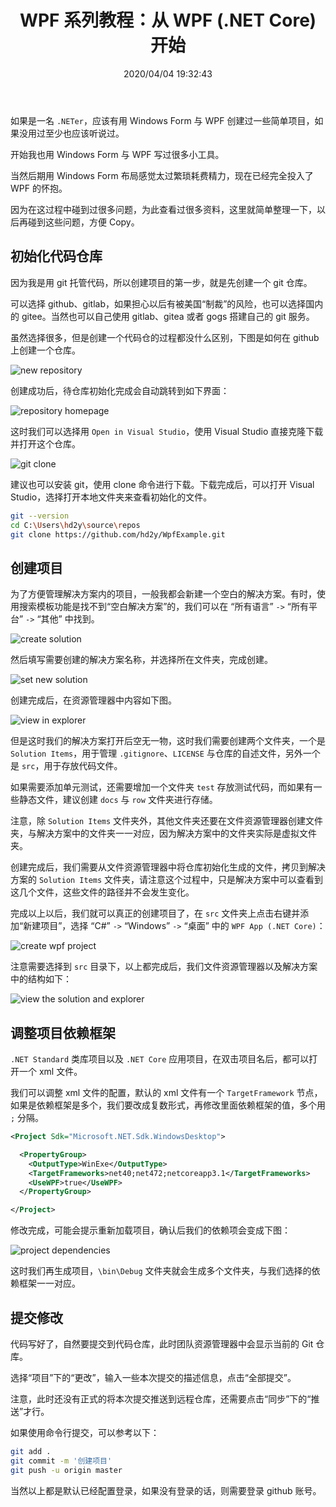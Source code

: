 ﻿---
title: "WPF 系列教程：从 WPF (.NET Core) 开始"
date: "2020/04/04 19:32:43"
updated: "2020/04/04 19:34:23"
permalink: "wpf-series-of-tutorials-from-wpf-dotnet-core-commencement/"
categories:
 - [开发, C#, WPF]
---

如果是一名 `.NETer`，应该有用 Windows Form 与 WPF 创建过一些简单项目，如果没用过至少也应该听说过。

开始我也用 Windows Form 与 WPF 写过很多小工具。

当然后期用 Windows Form 布局感觉太过繁琐耗费精力，现在已经完全投入了 WPF 的怀抱。

因为在这过程中碰到过很多问题，为此查看过很多资料，这里就简单整理一下，以后再碰到这些问题，方便 Copy。

## 初始化代码仓库

因为我是用 git 托管代码，所以创建项目的第一步，就是先创建一个 git 仓库。

可以选择 github、gitlab，如果担心以后有被美国“制裁”的风险，也可以选择国内的 gitee。当然也可以自己使用 gitlab、gitea 或者 gogs 搭建自己的 git 服务。

虽然选择很多，但是创建一个代码仓的过程都没什么区别，下图是如何在 github 上创建一个仓库。

![new repository](https://www.hd2y.net/upload/2020/4/new%20repository-7f874e646b2e4875a24b8a75c6559812.png)

创建成功后，待仓库初始化完成会自动跳转到如下界面：

![repository homepage](https://www.hd2y.net/upload/2020/4/repository%20homepage-b7820b2b2fa84db0a2c9e30e82098321.png)

这时我们可以选择用 `Open in Visual Studio`，使用 Visual Studio 直接克隆下载并打开这个仓库。

![git clone](https://www.hd2y.net/upload/2020/4/git%20clone-6ddd26b0ea2b40eba314fa4eacd30d08.png)

建议也可以安装 git，使用 clone 命令进行下载。下载完成后，可以打开 Visual Studio，选择打开本地文件夹来查看初始化的文件。

```bash
git --version
cd C:\Users\hd2y\source\repos
git clone https://github.com/hd2y/WpfExample.git
```

## 创建项目

为了方便管理解决方案内的项目，一般我都会新建一个空白的解决方案。有时，使用搜索模板功能是找不到“空白解决方案”的，我们可以在 “所有语言” `->` “所有平台” `->` “其他” 中找到。

![create solution](https://www.hd2y.net/upload/2020/4/create%20solution-11b71c122be1473a80d3552d9b14c663.png)

然后填写需要创建的解决方案名称，并选择所在文件夹，完成创建。

![set new solution](https://www.hd2y.net/upload/2020/4/set%20new%20solution-c91bfc4a88744d87a55204e98c9f3da4.png)

创建完成后，在资源管理器中内容如下图。

![view in explorer](https://www.hd2y.net/upload/2020/4/view%20in%20explorer-f09dd05aeb764bc6931ea5105f4917b6.png)

但是这时我们的解决方案打开后空无一物，这时我们需要创建两个文件夹，一个是 `Solution Items`，用于管理 `.gitignore`、`LICENSE` 与仓库的自述文件，另外一个是 `src`，用于存放代码文件。

如果需要添加单元测试，还需要增加一个文件夹 `test` 存放测试代码，而如果有一些静态文件，建议创建 `docs` 与 `row` 文件夹进行存储。

注意，除 `Solution Items` 文件夹外，其他文件夹还要在文件资源管理器创建文件夹，与解决方案中的文件夹一一对应，因为解决方案中的文件夹实际是虚拟文件夹。

创建完成后，我们需要从文件资源管理器中将仓库初始化生成的文件，拷贝到解决方案的 `Solution Items` 文件夹，请注意这个过程中，只是解决方案中可以查看到这几个文件，这些文件的路径并不会发生变化。

完成以上以后，我们就可以真正的创建项目了，在 `src` 文件夹上点击右键并添加“新建项目”，选择 “C#” `->` “Windows” `->` “桌面” 中的 `WPF App (.NET Core)`：

![create wpf project](https://www.hd2y.net/upload/2020/4/create%20wpf%20project-fca9da6f50db46aabf289baead0df449.png)

注意需要选择到 `src` 目录下，以上都完成后，我们文件资源管理器以及解决方案中的结构如下：

![view the solution and explorer](https://www.hd2y.net/upload/2020/4/view%20the%20solution%20and%20explorer-c71c938bb5134375a32003663038ed8c.png)

## 调整项目依赖框架

`.NET Standard` 类库项目以及 `.NET Core` 应用项目，在双击项目名后，都可以打开一个 xml 文件。

我们可以调整 xml 文件的配置，默认的 xml 文件有一个 `TargetFramework` 节点，如果是依赖框架是多个，我们要改成复数形式，再修改里面依赖框架的值，多个用 `;` 分隔。

```xml
<Project Sdk="Microsoft.NET.Sdk.WindowsDesktop">

  <PropertyGroup>
    <OutputType>WinExe</OutputType>
    <TargetFrameworks>net40;net472;netcoreapp3.1</TargetFrameworks>
    <UseWPF>true</UseWPF>
  </PropertyGroup>

</Project>
```

修改完成，可能会提示重新加载项目，确认后我们的依赖项会变成下图：

![project dependencies](https://www.hd2y.net/upload/2020/4/project%20dependencies-604809d5c4d049579588781666a68a64.png)

这时我们再生成项目，`\bin\Debug` 文件夹就会生成多个文件夹，与我们选择的依赖框架一一对应。

## 提交修改

代码写好了，自然要提交到代码仓库，此时团队资源管理器中会显示当前的 Git 仓库。

选择“项目”下的“更改”，输入一些本次提交的描述信息，点击“全部提交”。

注意，此时还没有正式的将本次提交推送到远程仓库，还需要点击“同步”下的“推送”才行。

如果使用命令行提交，可以参考以下：

```bash
git add .
git commit -m '创建项目'
git push -u origin master
```

当然以上都是默认已经配置登录，如果没有登录的话，则需要登录 github 账号。
